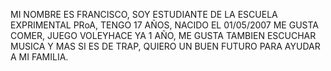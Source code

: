 MI NOMBRE ES FRANCISCO, SOY
ESTUDIANTE DE LA ESCUELA EXPRIMENTAL PRoA, 
TENGO 17 AÑOS, NACIDO EL
01/05/2007
ME GUSTA COMER, 
JUEGO VOLEYHACE YA 1 AÑO,
ME GUSTA TAMBIEN ESCUCHAR MUSICA Y MAS SI ES DE TRAP,
QUIERO UN BUEN FUTURO PARA AYUDAR A MI FAMILIA.
